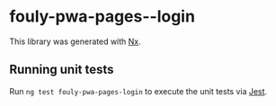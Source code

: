 # fouly-pwa-pages--login

This library was generated with [Nx](https://nx.dev).

## Running unit tests

Run `ng test fouly-pwa-pages-login` to execute the unit tests via [Jest](https://jestjs.io).
